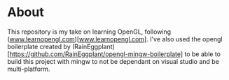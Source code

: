 # About
This repository is my take on learning OpenGL, following (www.learnopengl.com)[www.learnopengl.com].
I've also used the opengl boilerplate created by (RainEggplant)[https://github.com/RainEggplant/opengl-mingw-boilerplate] to be able to build this project with mingw to not be dependant on visual studio and be multi-platform.
